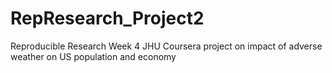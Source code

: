 # RepResearch_Project2
Reproducible Research Week 4 JHU Coursera project on impact of adverse weather on US population and economy
